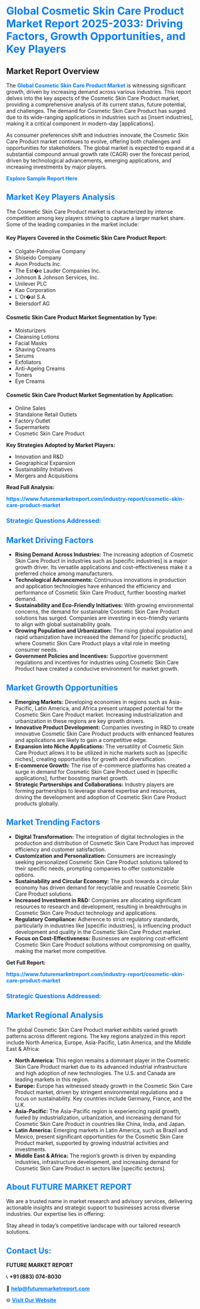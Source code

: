 <h1 style="color: #007BFF;">Global Cosmetic Skin Care Product Market Report 2025-2033: Driving Factors, Growth Opportunities, and Key Players</h1>

<section id="overview">
<h2>Market Report Overview</h2>
<p>The <a href="https://www.futuremarketreport.com/industry-report/cosmetic-skin-care-product-market" style="color: #007BFF; text-decoration: none;"><strong>Global Cosmetic Skin Care Product Market</strong></a> is witnessing significant growth, driven by increasing demand across various industries. This report delves into the key aspects of the Cosmetic Skin Care Product market, providing a comprehensive analysis of its current status, future potential, and challenges. The demand for Cosmetic Skin Care Product has surged due to its wide-ranging applications in industries such as [insert industries], making it a critical component in modern-day [applications].</p>
<p>As consumer preferences shift and industries innovate, the Cosmetic Skin Care Product market continues to evolve, offering both challenges and opportunities for stakeholders. The global market is expected to expand at a substantial compound annual growth rate (CAGR) over the forecast period, driven by technological advancements, emerging applications, and increasing investments by major players.</p>
</section>

<section id="overview">
<p><a href="https://www.futuremarketreport.com/request-sample/reportId=121815" style="color: #007BFF; text-decoration: none;"><strong>Explore Sample Report Here</strong></a></p>
</section>

<section id="key-players">
<h2 style="color: #007BFF;">Market Key Players Analysis</h2>
<p>The Cosmetic Skin Care Product market is characterized by intense competition among key players striving to capture a larger market share. Some of the leading companies in the market include:</p>
<h4>Key Players Covered in the Cosmetic Skin Care Product Report:</h4>
<ul><li>Colgate-Palmolive Company</li><li>Shiseido Company</li><li>Avon Products Inc.</li><li>The Est�e Lauder Companies Inc.</li><li>Johnson &amp; Johnson Services, Inc.</li><li>Unilever PLC</li><li>Kao Corporation</li><li>L`Or�al S.A.</li><li>Beiersdorf AG</li></ul>
<h4>Cosmetic Skin Care Product Market Segmentation by Type:</h4>
<ul><li>Moisturizers</li><li>Cleansing Lotions</li><li>Facial Masks</li><li>Shaving Creams</li><li>Serums</li><li>Exfoliators</li><li>Anti-Ageing Creams</li><li>Toners</li><li>Eye Creams</li></ul>

<h4>Cosmetic Skin Care Product Market Segmentation by Application:</h4>
<ul><li>Online Sales</li><li>Standalone Retail Outlets</li><li>Factory Outlet</li><li>Supermarkets</li><li>Cosmetic Skin Care Product</li></ul>
<p><strong>Key Strategies Adopted by Market Players:</strong></p>
<ul>
<li>Innovation and R&D</li>
<li>Geographical Expansion</li>
<li>Sustainability Initiatives</li>
<li>Mergers and Acquisitions</li>
</ul>
</section>

<section>
<p><strong>Read Full Analysis: </strong></p><a href="https://www.futuremarketreport.com/industry-report/cosmetic-skin-care-product-market" style="color: #007BFF; text-decoration: none;"><strong>https://www.futuremarketreport.com/industry-report/cosmetic-skin-care-product-market</strong></a>
<h3 style="color: #007BFF;">Strategic Questions Addressed:</h3>
</section>

<section id="driving-factors">
<h2 style="color: #007BFF;">Market Driving Factors</h2>
<ul>
<li><strong>Rising Demand Across Industries:</strong> The increasing adoption of Cosmetic Skin Care Product in industries such as [specific industries] is a major growth driver. Its versatile applications and cost-effectiveness make it a preferred choice among manufacturers.</li>
<li><strong>Technological Advancements:</strong> Continuous innovations in production and application technologies have enhanced the efficiency and performance of Cosmetic Skin Care Product, further boosting market demand.</li>
<li><strong>Sustainability and Eco-Friendly Initiatives:</strong> With growing environmental concerns, the demand for sustainable Cosmetic Skin Care Product solutions has surged. Companies are investing in eco-friendly variants to align with global sustainability goals.</li>
<li><strong>Growing Population and Urbanization:</strong> The rising global population and rapid urbanization have increased the demand for [specific products], where Cosmetic Skin Care Product plays a vital role in meeting consumer needs.</li>
<li><strong>Government Policies and Incentives:</strong> Supportive government regulations and incentives for industries using Cosmetic Skin Care Product have created a conducive environment for market growth.</li>
</ul>
</section>

<section id="growth-opportunities">
<h2 style="color: #007BFF;">Market Growth Opportunities</h2>
<ul>
<li><strong>Emerging Markets:</strong> Developing economies in regions such as Asia-Pacific, Latin America, and Africa present untapped potential for the Cosmetic Skin Care Product market. Increasing industrialization and urbanization in these regions are key growth drivers.</li>
<li><strong>Innovative Product Development:</strong> Companies investing in R&D to create innovative Cosmetic Skin Care Product products with enhanced features and applications are likely to gain a competitive edge.</li>
<li><strong>Expansion into Niche Applications:</strong> The versatility of Cosmetic Skin Care Product allows it to be utilized in niche markets such as [specific niches], creating opportunities for growth and diversification.</li>
<li><strong>E-commerce Growth:</strong> The rise of e-commerce platforms has created a surge in demand for Cosmetic Skin Care Product used in [specific applications], further boosting market growth.</li>
<li><strong>Strategic Partnerships and Collaborations:</strong> Industry players are forming partnerships to leverage shared expertise and resources, driving the development and adoption of Cosmetic Skin Care Product products globally.</li>
</ul>
</section>

<section id="trending-factors">
<h2 style="color: #007BFF;">Market Trending Factors</h2>
<ul>
<li><strong>Digital Transformation:</strong> The integration of digital technologies in the production and distribution of Cosmetic Skin Care Product has improved efficiency and customer satisfaction.</li>
<li><strong>Customization and Personalization:</strong> Consumers are increasingly seeking personalized Cosmetic Skin Care Product solutions tailored to their specific needs, prompting companies to offer customizable options.</li>
<li><strong>Sustainability and Circular Economy:</strong> The push towards a circular economy has driven demand for recyclable and reusable Cosmetic Skin Care Product solutions.</li>
<li><strong>Increased Investment in R&D:</strong> Companies are allocating significant resources to research and development, resulting in breakthroughs in Cosmetic Skin Care Product technology and applications.</li>
<li><strong>Regulatory Compliance:</strong> Adherence to strict regulatory standards, particularly in industries like [specific industries], is influencing product development and quality in the Cosmetic Skin Care Product market.</li>
<li><strong>Focus on Cost-Effectiveness:</strong> Businesses are exploring cost-efficient Cosmetic Skin Care Product solutions without compromising on quality, making the market more competitive.</li>
</ul>
</section>

<section>
<p><strong>Get Full Report: </strong></p><a href="https://www.futuremarketreport.com/industry-report/cosmetic-skin-care-product-market" style="color: #007BFF; text-decoration: none;"><strong>https://www.futuremarketreport.com/industry-report/cosmetic-skin-care-product-market</strong></a>
<h3 style="color: #007BFF;">Strategic Questions Addressed:</h3>
</section>


<section id="regional-analysis">
<h2 style="color: #007BFF;">Market Regional Analysis</h2>
<p>The global Cosmetic Skin Care Product market exhibits varied growth patterns across different regions. The key regions analyzed in this report include North America, Europe, Asia-Pacific, Latin America, and the Middle East & Africa:</p>
<ul>
<li><strong>North America:</strong> This region remains a dominant player in the Cosmetic Skin Care Product market due to its advanced industrial infrastructure and high adoption of new technologies. The U.S. and Canada are leading markets in this region.</li>
<li><strong>Europe:</strong> Europe has witnessed steady growth in the Cosmetic Skin Care Product market, driven by stringent environmental regulations and a focus on sustainability. Key countries include Germany, France, and the U.K.</li>
<li><strong>Asia-Pacific:</strong> The Asia-Pacific region is experiencing rapid growth, fueled by industrialization, urbanization, and increasing demand for Cosmetic Skin Care Product in countries like China, India, and Japan.</li>
<li><strong>Latin America:</strong> Emerging markets in Latin America, such as Brazil and Mexico, present significant opportunities for the Cosmetic Skin Care Product market, supported by growing industrial activities and investments.</li>
<li><strong>Middle East & Africa:</strong> The region’s growth is driven by expanding industries, infrastructure development, and increasing demand for Cosmetic Skin Care Product in sectors like [specific sectors].</li>
</ul>
</section>

<footer>
<h2 style="color: #007BFF;">About FUTURE MARKET REPORT</h2>
<p>We are a trusted name in market research and advisory services, delivering actionable insights and strategic support to businesses across diverse industries. Our expertise lies in offering:</p>

<p>Stay ahead in today’s competitive landscape with our tailored research solutions.</p>

<h2 style="color: #007BFF;">Contact Us:</h2>
<p><strong>FUTURE MARKET REPORT</strong></p>
<p>📞 <strong>+91 (883) 074-8030</strong></p>
<p>📧 <strong><a href="mailto:help@futuremarketreport.com" style="color: #007BFF;">help@futuremarketreport.com</a></strong></p>
<p>🌐 <strong><a href="https://www.futuremarketreport.com/" style="color: #007BFF;">Visit Our Website</a></strong></p>
</footer>